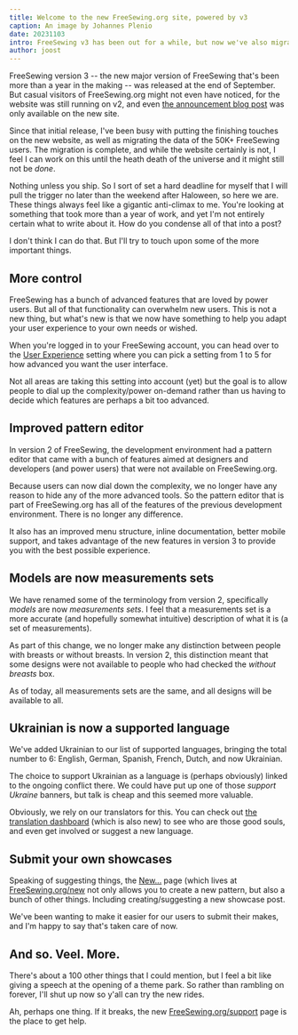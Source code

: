 ```yaml
---
title: Welcome to the new FreeSewing.org site, powered by v3
caption: An image by Johannes Plenio
date: 20231103
intro: FreeSewing v3 has been out for a while, but now we've also migrated our website
author: joost
---
```


FreeSewing version 3 -- the new major version of FreeSewing that's been more than a year in the making -- was released at the end of September. But casual visitors of FreeSewing.org might not even have noticed, for the website was still running on v2, and even [the announcement blog post](/blog/announcing-freesewing-v30) was only available on the new site.

Since that initial release, I've been busy with putting the finishing touches on the new website, as well as migrating the data of the 50K+ FreeSewing users. The migration is complete, and while the website certainly is not, I feel I can work on this until the heath death of the universe and it might still not be _done_.

Nothing unless you ship. So I sort of set a hard deadline for myself that I will pull the trigger no later than the weekend after Haloween, so here we are. These things always feel like a gigantic anti-climax to me. You're looking at something that took more than a year of work, and yet I'm not entirely certain what to write about it. How do you condense all of that into a post?

I don't think I can do that. But I'll try to touch upon some of the more important things.

## More control

FreeSewing has a bunch of advanced features that are loved by power users. But all of that functionality can overwhelm new users. This is not a new thing, but what's new is that we now have something to help you adapt your user experience to your own needs or wished.

When you're logged in to your FreeSewing account, you can head over to the [User Experience](/account/control) setting where you can pick a setting from 1 to 5 for how advanced you want the user interface.

Not all areas are taking this setting into account (yet) but the goal is to allow people to dial up the complexity/power on-demand rather than us having to decide which features are perhaps a bit too advanced.

## Improved pattern editor

In version 2 of FreeSewing, the development environment had a pattern editor that came with a bunch of features aimed at designers and developers (and power users) that were not available on FreeSewing.org.

Because users can now dial down the complexity, we no longer have any reason to hide any of the more advanced tools. So the pattern editor that is part of FreeSewing.org has all of the features of the previous development environment. There is no longer any difference.

It also has an improved menu structure, inline documentation, better mobile support, and takes advantage of the new features in version 3 to provide you with the best possible experience.

## Models are now measurements sets

We have renamed some of the terminology from version 2, specifically _models_ are now _measurements sets_.
I feel that a measurements set is a more accurate (and hopefully somewhat intuitive) description of what it is (a set of measurements).

As part of this change, we no longer make any distinction between people with breasts or without breasts. In version 2, this distinction meant that some designs were not available to people who had checked the _without breasts_ box.

As of today, all measurements sets are the same, and all designs will be available to all.

## Ukrainian is now a supported language

We've added Ukrainian to our list of supported languages, bringing the total number to 6: English, German, Spanish, French, Dutch, and now Ukrainian.

The choice to support Ukrainian as a language is (perhaps obviously) linked to the ongoing conflict there. We could have put up one of those _support Ukraine_ banners, but talk is cheap and this seemed more valuable.

Obviously, we rely on our translators for this. You can check out [the translation dashboard](/translation) (which is also new) to see who are those good souls, and even get involved or suggest a new language.

## Submit your own showcases

Speaking of suggesting things, the [New...](/new) page (which lives at [FreeSewing.org/new](/new) not only allows you to create a new pattern, but also a bunch of other things. Including creating/suggesting a new showcase post.

We've been wanting to make it easier for our users to submit their makes, and I'm happy to say that's taken care of now.

## And so. Veel. More.

There's about a 100 other things that I could mention, but I feel a bit like giving a speech at the opening of a theme park.
So rather than rambling on forever, I'll shut up now so y'all can try the new rides.

Ah, perhaps one thing. If it breaks, the new [FreeSewing.org/support](/support) page is the place to get help.
